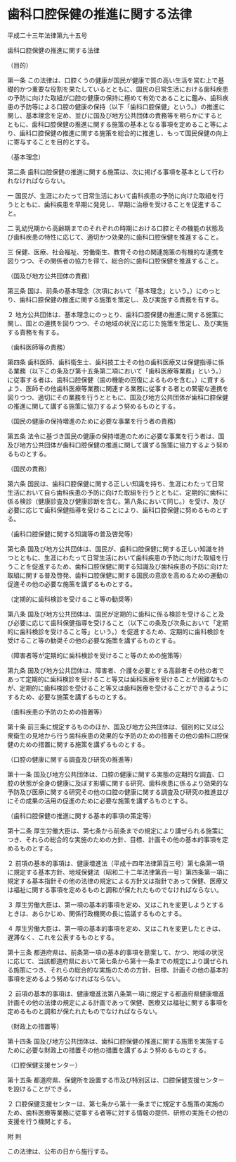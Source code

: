 # 歯科口腔保健の推進に関する法律

平成二十三年法律第九十五号

歯科口腔保健の推進に関する法律

（目的）

第一条 この法律は、口腔くうの健康が国民が健康で質の高い生活を営む上で基礎的かつ重要な役割を果たしているとともに、国民の日常生活における歯科疾患の予防に向けた取組が口腔の健康の保持に極めて有効であることに鑑み、歯科疾患の予防等による口腔の健康の保持（以下「歯科口腔保健」という。）の推進に関し、基本理念を定め、並びに国及び地方公共団体の責務等を明らかにするとともに、歯科口腔保健の推進に関する施策の基本となる事項を定めること等により、歯科口腔保健の推進に関する施策を総合的に推進し、もって国民保健の向上に寄与することを目的とする。

（基本理念）

第二条 歯科口腔保健の推進に関する施策は、次に掲げる事項を基本として行われなければならない。

一 国民が、生涯にわたって日常生活において歯科疾患の予防に向けた取組を行うとともに、歯科疾患を早期に発見し、早期に治療を受けることを促進すること。

二 乳幼児期から高齢期までのそれぞれの時期における口腔とその機能の状態及び歯科疾患の特性に応じて、適切かつ効果的に歯科口腔保健を推進すること。

三 保健、医療、社会福祉、労働衛生、教育その他の関連施策の有機的な連携を図りつつ、その関係者の協力を得て、総合的に歯科口腔保健を推進すること。

（国及び地方公共団体の責務）

第三条 国は、前条の基本理念（次項において「基本理念」という。）にのっとり、歯科口腔保健の推進に関する施策を策定し、及び実施する責務を有する。

２ 地方公共団体は、基本理念にのっとり、歯科口腔保健の推進に関する施策に関し、国との連携を図りつつ、その地域の状況に応じた施策を策定し、及び実施する責務を有する。

（歯科医師等の責務）

第四条 歯科医師、歯科衛生士、歯科技工士その他の歯科医療又は保健指導に係る業務（以下この条及び第十五条第二項において「歯科医療等業務」という。）に従事する者は、歯科口腔保健（歯の機能の回復によるものを含む。）に資するよう、医師その他歯科医療等業務に関連する業務に従事する者との緊密な連携を図りつつ、適切にその業務を行うとともに、国及び地方公共団体が歯科口腔保健の推進に関して講ずる施策に協力するよう努めるものとする。

（国民の健康の保持増進のために必要な事業を行う者の責務）

第五条 法令に基づき国民の健康の保持増進のために必要な事業を行う者は、国及び地方公共団体が歯科口腔保健の推進に関して講ずる施策に協力するよう努めるものとする。

（国民の責務）

第六条 国民は、歯科口腔保健に関する正しい知識を持ち、生涯にわたって日常生活において自ら歯科疾患の予防に向けた取組を行うとともに、定期的に歯科に係る検診（健康診査及び健康診断を含む。第八条において同じ。）を受け、及び必要に応じて歯科保健指導を受けることにより、歯科口腔保健に努めるものとする。

（歯科口腔保健に関する知識等の普及啓発等）

第七条 国及び地方公共団体は、国民が、歯科口腔保健に関する正しい知識を持つとともに、生涯にわたって日常生活において歯科疾患の予防に向けた取組を行うことを促進するため、歯科口腔保健に関する知識及び歯科疾患の予防に向けた取組に関する普及啓発、歯科口腔保健に関する国民の意欲を高めるための運動の促進その他の必要な施策を講ずるものとする。

（定期的に歯科検診を受けること等の勧奨等）

第八条 国及び地方公共団体は、国民が定期的に歯科に係る検診を受けること及び必要に応じて歯科保健指導を受けること（以下この条及び次条において「定期的に歯科検診を受けること等」という。）を促進するため、定期的に歯科検診を受けること等の勧奨その他の必要な施策を講ずるものとする。

（障害者等が定期的に歯科検診を受けること等のための施策等）

第九条 国及び地方公共団体は、障害者、介護を必要とする高齢者その他の者であって定期的に歯科検診を受けること等又は歯科医療を受けることが困難なものが、定期的に歯科検診を受けること等又は歯科医療を受けることができるようにするため、必要な施策を講ずるものとする。

（歯科疾患の予防のための措置等）

第十条 前三条に規定するもののほか、国及び地方公共団体は、個別的に又は公衆衛生の見地から行う歯科疾患の効果的な予防のための措置その他の歯科口腔保健のための措置に関する施策を講ずるものとする。

（口腔の健康に関する調査及び研究の推進等）

第十一条 国及び地方公共団体は、口腔の健康に関する実態の定期的な調査、口腔の状態が全身の健康に及ぼす影響に関する研究、歯科疾患に係るより効果的な予防及び医療に関する研究その他の口腔の健康に関する調査及び研究の推進並びにその成果の活用の促進のために必要な施策を講ずるものとする。

（歯科口腔保健の推進に関する基本的事項の策定等）

第十二条 厚生労働大臣は、第七条から前条までの規定により講ぜられる施策につき、それらの総合的な実施のための方針、目標、計画その他の基本的事項を定めるものとする。

２ 前項の基本的事項は、健康増進法（平成十四年法律第百三号）第七条第一項に規定する基本方針、地域保健法（昭和二十二年法律第百一号）第四条第一項に規定する基本指針その他の法律の規定による方針又は指針であって保健、医療又は福祉に関する事項を定めるものと調和が保たれたものでなければならない。

３ 厚生労働大臣は、第一項の基本的事項を定め、又はこれを変更しようとするときは、あらかじめ、関係行政機関の長に協議するものとする。

４ 厚生労働大臣は、第一項の基本的事項を定め、又はこれを変更したときは、遅滞なく、これを公表するものとする。

第十三条 都道府県は、前条第一項の基本的事項を勘案して、かつ、地域の状況に応じて、当該都道府県において第七条から第十一条までの規定により講ぜられる施策につき、それらの総合的な実施のための方針、目標、計画その他の基本的事項を定めるよう努めなければならない。

２ 前項の基本的事項は、健康増進法第八条第一項に規定する都道府県健康増進計画その他の法律の規定による計画であって保健、医療又は福祉に関する事項を定めるものと調和が保たれたものでなければならない。

（財政上の措置等）

第十四条 国及び地方公共団体は、歯科口腔保健の推進に関する施策を実施するために必要な財政上の措置その他の措置を講ずるよう努めるものとする。

（口腔保健支援センター）

第十五条 都道府県、保健所を設置する市及び特別区は、口腔保健支援センターを設けることができる。

２ 口腔保健支援センターは、第七条から第十一条までに規定する施策の実施のため、歯科医療等業務に従事する者等に対する情報の提供、研修の実施その他の支援を行う機関とする。

附 則

この法律は、公布の日から施行する。

